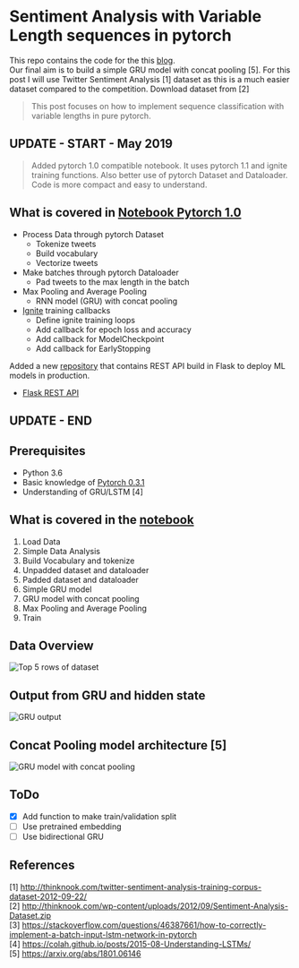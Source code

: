 # Sentiment Analysis with Variable Length sequences in pytorch

This repo contains the code for the this [blog](https://medium.com/@sonicboom8/sentiment-analysis-with-variable-length-sequences-in-pytorch-6241635ae130).  
Our final aim is to build a simple GRU model with concat pooling [5]. For this post I will use Twitter Sentiment Analysis [1] dataset as this is a much easier dataset compared to the competition. Download dataset from [2]

> This post focuses on how to implement sequence classification with variable lengths in pure pytorch.

## UPDATE - START - May 2019

> Added pytorch 1.0 compatible notebook. It uses pytorch 1.1 and ignite training functions. Also better use of pytorch Dataset and Dataloader. Code is more compact and easy to understand.

## What is covered in [Notebook Pytorch 1.0](Sentiment%20analysis%20pytorch%201.0.ipynb)

* Process Data through pytorch Dataset  
  * Tokenize tweets  
  * Build vocabulary  
  * Vectorize tweets  
* Make batches through pytorch Dataloader  
  * Pad tweets to the max length in the batch
* Max Pooling and Average Pooling
  * RNN model (GRU) with concat pooling
* [Ignite](https://pytorch.org/ignite/) training callbacks
  * Define ignite training loops
  * Add callback for epoch loss and accuracy
  * Add callback for ModelCheckpoint
  * Add callback for EarlyStopping

Added a new [repository](https://github.com/hpanwar08/rest-api-ml-model) that contains REST API build in Flask to deploy ML models in production.  
  * [Flask REST API](https://github.com/hpanwar08/rest-api-ml-model)

## UPDATE - END

## Prerequisites

* Python 3.6
* Basic knowledge of [Pytorch 0.3.1](http://pytorch.org/)
* Understanding of GRU/LSTM [4]

## What is covered in the [notebook](Sentiment%20analysis%20pytorch.ipynb)

1. Load Data
2. Simple Data Analysis
3. Build Vocabulary and tokenize
4. Unpadded dataset and dataloader
5. Padded dataset and dataloader
6. Simple GRU model
7. GRU model with concat pooling
8. Max Pooling and Average Pooling
9. Train

## Data Overview

![Top 5 rows of dataset](data/imgs/dfhead.png "Top 5 rows of dataset")

## Output from GRU and hidden state

![GRU output](data/imgs/last_out.jpg "GRU output")

## Concat Pooling model architecture [5]

![GRU model with concat pooling](data/imgs/Slide2.JPG "GRU model with concat pooling")

## ToDo

- [x] Add function to make train/validation split
- [ ] Use pretrained embedding
- [ ] Use bidirectional GRU

## References

[1] http://thinknook.com/twitter-sentiment-analysis-training-corpus-dataset-2012-09-22/  
[2] http://thinknook.com/wp-content/uploads/2012/09/Sentiment-Analysis-Dataset.zip  
[3] https://stackoverflow.com/questions/46387661/how-to-correctly-implement-a-batch-input-lstm-network-in-pytorch  
[4] https://colah.github.io/posts/2015-08-Understanding-LSTMs/  
[5] https://arxiv.org/abs/1801.06146
